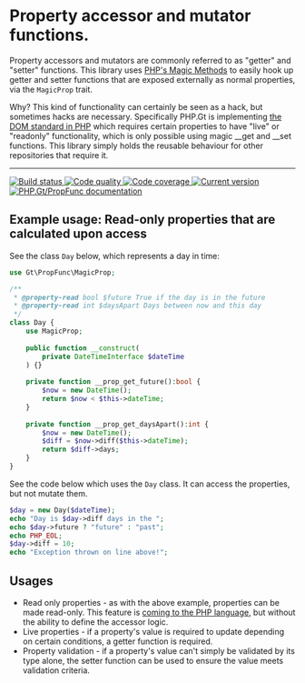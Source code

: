 # Property accessor and mutator functions.

Property accessors and mutators are commonly referred to as "getter" and "setter" functions. This library uses [PHP's Magic Methods][magic-methods] to easily hook up getter and setter functions that are exposed externally as normal properties, via the `MagicProp` trait.

Why? This kind of functionality can certainly be seen as a hack, but sometimes hacks are necessary. Specifically PHP.Gt is implementing [the DOM standard in PHP][dom] which requires certain properties to have "live" or "readonly" functionality, which is only possible using magic __get and __set functions. This library simply holds the reusable behaviour for other repositories that require it.

***

<a href="https://github.com/PhpGt/PropFunc/actions" target="_blank">
	<img src="https://badge.status.php.gt/propfunc-build.svg" alt="Build status" />
</a>
<a href="https://scrutinizer-ci.com/g/PhpGt/PropFunc" target="_blank">
	<img src="https://badge.status.php.gt/propfunc-quality.svg" alt="Code quality" />
</a>
<a href="https://scrutinizer-ci.com/g/PhpGt/PropFunc" target="_blank">
	<img src="https://badge.status.php.gt/propfunc-coverage.svg" alt="Code coverage" />
</a>
<a href="https://packagist.org/packages/PhpGt/PropFunc" target="_blank">
	<img src="https://badge.status.php.gt/propfunc-version.svg" alt="Current version" />
</a>
<a href="http://www.php.gt/propfunc" target="_blank">
	<img src="https://badge.status.php.gt/propfunc-docs.svg" alt="PHP.Gt/PropFunc documentation" />
</a>

Example usage: Read-only properties that are calculated upon access
-------------------------------------------------------------------

See the class `Day` below, which represents a day in time:

```php
use Gt\PropFunc\MagicProp;

/**
 * @property-read bool $future True if the day is in the future
 * @property-read int $daysApart Days between now and this day
 */
class Day {
	use MagicProp;
	
	public function __construct(
		private DateTimeInterface $dateTime
	) {}
	
	private function __prop_get_future():bool {
		$now = new DateTime();
		return $now < $this->dateTime;
	}
	
	private function __prop_get_daysApart():int {
		$now = new DateTime();
		$diff = $now->diff($this->dateTime);
		return $diff->days;
	}
}
```

See the code below which uses the `Day` class. It can access the properties, but not mutate them.

```php
$day = new Day($dateTime);
echo "Day is $day->diff days in the ";
echo $day->future ? "future" : "past";
echo PHP_EOL;
$day->diff = 10;
echo "Exception thrown on line above!";
```

Usages
------

+ Read only properties - as with the above example, properties can be made read-only. This feature is [coming to the PHP language][write-once-property-rfc], but without the ability to define the accessor logic.
+ Live properties - if a property's value is required to update depending on certain conditions, a getter function is required.
+ Property validation - if a property's value can't simply be validated by its type alone, the setter function can be used to ensure the value meets validation criteria.

[magic-methods]: https://www.php.net/manual/en/language.oop5.magic.php
[dom]: https://www.php.gt/dom
[write-once-property-rfc]: https://wiki.php.net/rfc/write_once_properties
